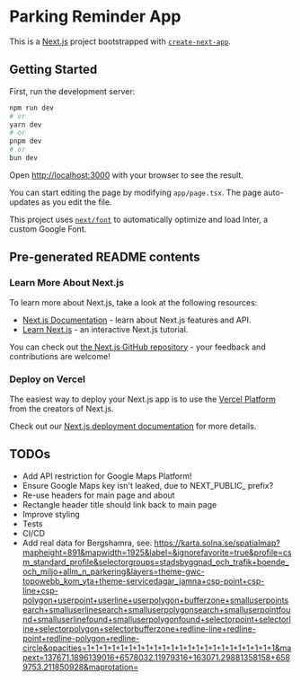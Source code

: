 # Parking Reminder App

This is a [Next.js](https://nextjs.org/) project bootstrapped with [`create-next-app`](https://github.com/vercel/next.js/tree/canary/packages/create-next-app).

## Getting Started

First, run the development server:

```bash
npm run dev
# or
yarn dev
# or
pnpm dev
# or
bun dev
```

Open [http://localhost:3000](http://localhost:3000) with your browser to see the result.

You can start editing the page by modifying `app/page.tsx`. The page auto-updates as you edit the file.

This project uses [`next/font`](https://nextjs.org/docs/basic-features/font-optimization) to automatically optimize and load Inter, a custom Google Font.

## Pre-generated README contents

### Learn More About Next.js

To learn more about Next.js, take a look at the following resources:

- [Next.js Documentation](https://nextjs.org/docs) - learn about Next.js features and API.
- [Learn Next.js](https://nextjs.org/learn) - an interactive Next.js tutorial.

You can check out [the Next.js GitHub repository](https://github.com/vercel/next.js/) - your feedback and contributions are welcome!

### Deploy on Vercel

The easiest way to deploy your Next.js app is to use the [Vercel Platform](https://vercel.com/new?utm_medium=default-template&filter=next.js&utm_source=create-next-app&utm_campaign=create-next-app-readme) from the creators of Next.js.

Check out our [Next.js deployment documentation](https://nextjs.org/docs/deployment) for more details.


## TODOs
- Add API restriction for Google Maps Platform!
- Ensure Google Maps key isn't leaked, due to NEXT_PUBLIC_ prefix?
- Re-use headers for main page and about
- Rectangle header title should link back to main page
- Improve styling
- Tests
- CI/CD
- Add real data for Bergshamra, see: https://karta.solna.se/spatialmap?mapheight=891&mapwidth=1925&label=&ignorefavorite=true&profile=csm_standard_profile&selectorgroups=stadsbyggnad_och_trafik+boende_och_miljo+allm_n_parkering&layers=theme-gwc-topowebb_kom_yta+theme-servicedagar_jamna+csp-point+csp-line+csp-polygon+userpoint+userline+userpolygon+bufferzone+smalluserpointsearch+smalluserlinesearch+smalluserpolygonsearch+smalluserpointfound+smalluserlinefound+smalluserpolygonfound+selectorpoint+selectorline+selectorpolygon+selectorbufferzone+redline-line+redline-point+redline-polygon+redline-circle&opacities=1+1+1+1+1+1+1+1+1+1+1+1+1+1+1+1+1+1+1+1+1+1+1&mapext=137671.1896139016+6578032.11979316+163071.29881358158+6589753.211850928&maprotation= 
